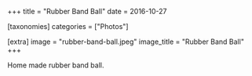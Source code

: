 +++
title = "Rubber Band Ball"
date = 2016-10-27

[taxonomies]
categories = ["Photos"]

[extra]
image = "rubber-band-ball.jpeg"
image_title = "Rubber Band Ball"
+++

Home made rubber band ball.
